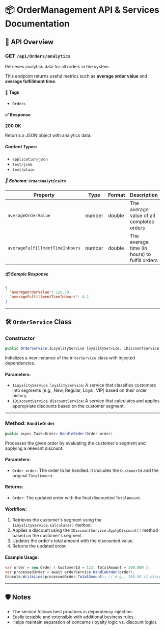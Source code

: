 
# 📦 OrderManagement API & Services Documentation

## 📘 API Overview

### GET `/api/Orders/analytics`

Retrieves analytics data for all orders in the system.

This endpoint returns useful metrics such as **average order value** and **average fulfillment time**.

#### 🔖 Tags
- `Orders`

#### ✅ Response

**200 OK**

Returns a JSON object with analytics data.

##### Content Types:
- `application/json`
- `text/json`
- `text/plain`

##### 📐 Schema: `OrderAnalyticsDto`

| Property                        | Type    | Format | Description                                  |
|--------------------------------|---------|--------|----------------------------------------------|
| `averageOrderValue`            | number  | double | The average value of all completed orders    |
| `averageFulfillmentTimeInHours`| number  | double | The average time (in hours) to fulfill orders|

##### 📦 Sample Response
```json
{
  "averageOrderValue": 125.50,
  "averageFulfillmentTimeInHours": 4.2
}
```

---

## 🛠️ `OrderService` Class

### Constructor

```csharp
public OrderService(ILoyalityService loyalityService, IDiscountService discountService)
```
Initializes a new instance of the `OrderService` class with injected dependencies.

#### Parameters:
- `ILoyalityService loyalityService`: A service that classifies customers into segments (e.g., New, Regular, Loyal, VIP) based on their order history.
- `IDiscountService discountService`: A service that calculates and applies appropriate discounts based on the customer segment.

---

### Method: `HandleOrder`

```csharp
public async Task<Order> HandleOrder(Order order)
```

Processes the given order by evaluating the customer's segment and applying a relevant discount.

#### Parameters:
- `Order order`: The order to be handled. It includes the `CustomerId` and the original `TotalAmount`.

#### Returns:
- `Order`: The updated order with the final discounted `TotalAmount`.

#### Workflow:
1. Retrieves the customer's segment using the `ILoyalityService.Calculate()` method.
2. Applies a discount using the `IDiscountService.ApplyDiscount()` method based on the customer's segment.
3. Updates the order's total amount with the discounted value.
4. Returns the updated order.

#### Example Usage:
```csharp
var order = new Order { CustomerId = 123, TotalAmount = 200.00M };
var processedOrder = await orderService.HandleOrder(order);
Console.WriteLine(processedOrder.TotalAmount); // e.g., 180.00 if discount applied
```

---

## 🛡️ Notes
- The service follows best practices in dependency injection.
- Easily testable and extensible with additional business rules.
- Helps maintain separation of concerns (loyalty logic vs. discount logic).

